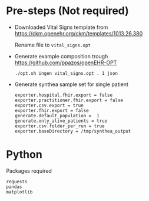 # Pre-steps (Not required)

- Downloaded Vital Signs template from https://ckm.openehr.org/ckm/templates/1013.26.380

    Rename file to `vital_signs.opt`


-   Generate example composition trough https://github.com/ppazos/openEHR-OPT

    `./opt.sh ingen vital_signs.opt . 1 json`

-   Generate synthea sample set for single patient
    ```
    exporter.hospital.fhir.export = false
    exporter.practitioner.fhir.export = false
    exporter.csv.export = true
    exporter.fhir.export = false
    generate.default_population =  1
    generate.only_alive_patients = true
    exporter.csv.folder_per_run = true
    exporter.baseDirectory = /tmp/synthea_output
    ```
    
# Python
Packages required
```
requests
pandas
matplotlib
```

